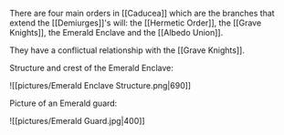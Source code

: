 There are four main orders in [[Caducea]] which are the branches that extend the [[Demiurges]]'s will: the [[Hermetic Order]], the [[Grave Knights]], the Emerald Enclave and the [[Albedo Union]].

They have a conflictual relationship with the [[Grave Knights]].

Structure and crest of the Emerald Enclave:

![[pictures/Emerald Enclave Structure.png|690]]

Picture of an Emerald guard:

![[pictures/Emerald Guard.jpg|400]]